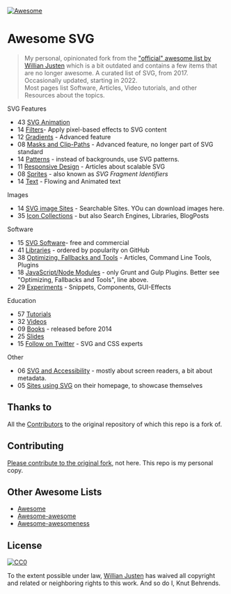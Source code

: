 [![Awesome](https://cdn.rawgit.com/sindresorhus/awesome/d7305f38d29fed78fa85652e3a63e154dd8e8829/media/badge.svg)](https://github.com/sindresorhus/awesome)
# Awesome SVG

> My personal, opinionated fork from the ["official" awesome list by Willian Justen](https://github.com/willianjusten/awesome-svg) which is a bit outdated and contains a few items that are no longer awesome.
> A curated list of SVG, from 2017. Occasionally updated, starting in 2022.  
> Most pages list Software, Articles, Video tutorials, and other Resources about the topics.

SVG Features

- 43 [SVG Animation](topics/Animation.md)
- 14 [Filters](topics/Filters.md)- Apply pixel-based effects to SVG content
- 12 [Gradients](topics/Gradients.md) - Advanced feature
- 08 [Masks and Clip-Paths](topics/Masks-clips.md) - Advanced feature, no longer part of SVG standard
- 14 [Patterns](topics/Patterns.md) - instead of backgrounds, use SVG patterns.
- 11 [Responsive Design](topics/Responsive.md) - Articles about scalable SVG
- 08 [Sprites](topics/Sprites.md) - also known as *SVG Fragment Identifiers*
- 14 [Text](topics/Text.md) - Flowing and Animated text

Images

- 14 [SVG image Sites](topics/Downloads.md) - Searchable Sites. YOu can download images here.
- 35 [Icon Collections](topics/Icons.md) - but also Search Engines, Libraries, BlogPosts

Software

- 15 [SVG Software](topics/Software.md)- free and commercial
- 41 [Libraries](topics/Libraries.md) - ordered by popularity on GitHub
- 38 [Optimizing, Fallbacks and Tools](topics/Optimization-tools.md) - Articles, Command Line Tools, Plugins
- 18 [JavaScript/Node Modules](topics/Node-modules.md) - only Grunt and Gulp Plugins. Better see "Optimizing, Fallbacks and Tools", line above.
- 29 [Experiments](topics/Experiments.md) - Snippets, Components, GUI-Effects

Education

- 57 [Tutorials](topics/Tutorials.md)
- 32 [Videos](topics/Videos.md)
- 09 [Books](topics/Books.md) - released before 2014
- 25 [Slides](topics/Slides.md)
- 15 [Follow on Twitter](topics/Follow-twitter.md) - SVG and CSS experts

Other

- 06 [SVG and Accessibility](topics/Accessibility.md) - mostly about screen readers, a bit about metadata.
- 05 [Sites using SVG](topics/Sites-using-svg.md) on their homepage, to showcase themselves

## Thanks to

All the [Contributors](https://github.com/willianjusten/awesome-svg/graphs/contributors) to the original repository of which this repo is a fork of.

## Contributing

 [Please contribute to the original fork](https://github.com/willianjusten/awesome-svg/blob/master/contributing.md), not here. This repo is my personal copy.

## Other Awesome Lists

- [Awesome](https://github.com/sindresorhus/awesome)
- [Awesome-awesome](https://github.com/emijrp/awesome-awesome)
- [Awesome-awesomeness](https://github.com/bayandin/awesome-awesomeness)

## License

[![CC0](https://i.creativecommons.org/l/by/4.0/88x31.png)](https://creativecommons.org/licenses/by/4.0/)

To the extent possible under law, [Willian Justen](https://github.com/willianjusten) has waived all copyright and related or neighboring rights to this work. And so do I, Knut Behrends.
